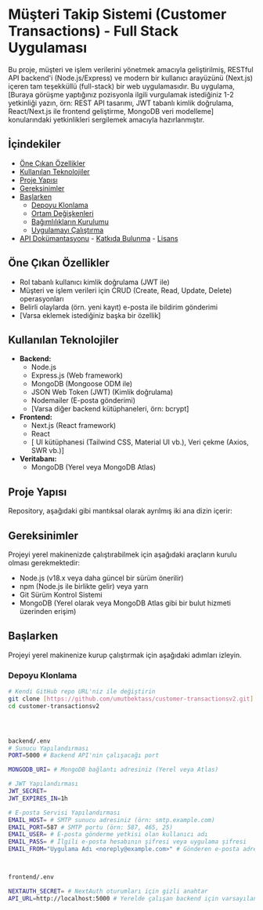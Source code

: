 # Müşteri Takip Sistemi (Customer Transactions) - Full Stack Uygulaması

Bu proje, müşteri ve işlem verilerini yönetmek amacıyla geliştirilmiş, RESTful API backend'i (Node.js/Express) ve modern bir kullanıcı arayüzünü (Next.js) içeren tam teşekküllü (full-stack) bir web uygulamasıdır. Bu uygulama, [Buraya görüşme yaptığınız pozisyonla ilgili vurgulamak istediğiniz 1-2 yetkinliği yazın, örn: REST API tasarımı, JWT tabanlı kimlik doğrulama, React/Next.js ile frontend geliştirme, MongoDB veri modelleme] konularındaki yetkinlikleri sergilemek amacıyla hazırlanmıştır.


## İçindekiler

- [Öne Çıkan Özellikler](#öne-çıkan-özellikler)
- [Kullanılan Teknolojiler](#kullanılan-teknolojiler)
- [Proje Yapısı](#proje-yapısı)
- [Gereksinimler](#gereksinimler)
- [Başlarken](#başlarken)
  - [Depoyu Klonlama](#depoyu-klonlama)
  - [Ortam Değişkenleri](#ortam-değişkenleri)
  - [Bağımlılıkların Kurulumu](#bağımlılıkların-kurulumu)
  - [Uygulamayı Çalıştırma](#uygulamayı-çalıştırma)
- [API Dokümantasyonu](#api-dokümantasyonu) - [Katkıda Bulunma](#katkıda-bulunma) - [Lisans](#lisans)

## Öne Çıkan Özellikler

- Rol tabanlı kullanıcı kimlik doğrulama (JWT ile)
- Müşteri ve işlem verileri için CRUD (Create, Read, Update, Delete) operasyonları
- Belirli olaylarda (örn. yeni kayıt) e-posta ile bildirim gönderimi
- [Varsa eklemek istediğiniz başka bir özellik]

## Kullanılan Teknolojiler

- **Backend:**
    - Node.js
    - Express.js (Web framework)
    - MongoDB (Mongoose ODM ile)
    - JSON Web Token (JWT) (Kimlik doğrulama)
    - Nodemailer (E-posta gönderimi)
    - [Varsa diğer backend kütüphaneleri, örn: bcrypt]
- **Frontend:**
    - Next.js (React framework)
    - React
    - [ UI kütüphanesi (Tailwind CSS, Material UI vb.), Veri çekme (Axios, SWR vb.)]
- **Veritabanı:**
    - MongoDB (Yerel veya MongoDB Atlas)

## Proje Yapısı

Repository, aşağıdaki gibi mantıksal olarak ayrılmış iki ana dizin içerir:


## Gereksinimler

Projeyi yerel makinenizde çalıştırabilmek için aşağıdaki araçların kurulu olması gerekmektedir:

- Node.js (v18.x veya daha güncel bir sürüm önerilir)
- npm (Node.js ile birlikte gelir) veya yarn
- Git Sürüm Kontrol Sistemi
- MongoDB (Yerel olarak veya MongoDB Atlas gibi bir bulut hizmeti üzerinden erişim)

## Başlarken

Projeyi yerel makinenize kurup çalıştırmak için aşağıdaki adımları izleyin.

### Depoyu Klonlama

```bash
# Kendi GitHub repo URL'niz ile değiştirin
git clone [https://github.com/umutbektass/customer-transactionsv2.git]
cd customer-transactionsv2




backend/.env
# Sunucu Yapılandırması
PORT=5000 # Backend API'nin çalışacağı port

MONGODB_URI= # MongoDB bağlantı adresiniz (Yerel veya Atlas)

# JWT Yapılandırması
JWT_SECRET= 
JWT_EXPIRES_IN=1h 

# E-posta Servisi Yapılandırması
EMAIL_HOST= # SMTP sunucu adresiniz (örn: smtp.example.com)
EMAIL_PORT=587 # SMTP portu (örn: 587, 465, 25)
EMAIL_USER= # E-posta gönderme yetkisi olan kullanıcı adı
EMAIL_PASS= # İlgili e-posta hesabının şifresi veya uygulama şifresi
EMAIL_FROM="Uygulama Adı <noreply@example.com>" # Gönderen e-posta adresi ve adı



frontend/.env

NEXTAUTH_SECRET= # NextAuth oturumları için gizli anahtar
API_URL=http://localhost:5000 # Yerelde çalışan backend için varsayılan adres